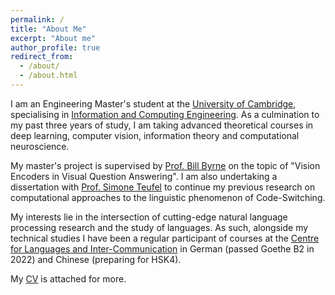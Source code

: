 ```yaml
---
permalink: /
title: "About Me"
excerpt: "About me"
author_profile: true
redirect_from: 
  - /about/
  - /about.html
---
```


I am an Engineering Master's student at the [University of Cambridge](https://www.cam.ac.uk/), specialising in [Information and Computing Engineering](http://www.eng.cam.ac.uk/research/academic-divisions/information-engineering). As a culmination to my past three years of study, I am taking advanced theoretical courses in deep learning, computer vision, information theory and computational neuroscience. 

My master's project is supervised by [Prof. Bill Byrne](https://sites.google.com/view/bill-byrne/) on the topic of "Vision Encoders in Visual Question Answering". I am also undertaking a dissertation with [Prof. Simone Teufel](https://www.cl.cam.ac.uk/~sht25/) to continue my previous research on computational approaches to the linguistic phenomenon of Code-Switching.

My interests lie in the intersection of cutting-edge natural language processing research and the study of languages. As such, alongside my technical studies I have been a regular participant of courses at the [Centre for Languages and Inter-Communication](https://www.clic.eng.cam.ac.uk/) in German (passed Goethe B2 in 2022) and Chinese (preparing for HSK4).

My [CV](https://igorsterner.github.io/files/igorsternercv.pdf) is attached for more.